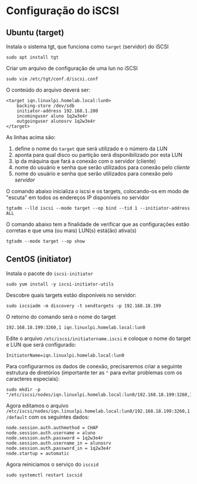 # Configuração do iSCSI

## Ubuntu (target)

Instala o sistema tgt, que funciona como `target` (servidor) do iSCSI

```
sudo apt install tgt
```

Criar um arquivo de configuração de uma lun no iSCSI

```
sudo vim /etc/tgt/conf.d/iscsi.conf
```

O conteúdo do arquivo deverá ser:

```
<target iqn.linuxlpi.homelab.local:lun0>
    backing-store /dev/sdb
    initiator-address 192.168.1.200
    incominguser aluno 1q2w3e4r
    outgoinguser alunosrv 1q2w3e4r
</target>
```

As linhas acima são:
1. define o nome do `target` que será utilizado e o número da LUN
2. aponta para qual disco ou partição será disponibilizado por esta LUN
3. ip da máquina que fará a conexão com o servidor (cliente)
4. nome do usuário e senha que serão utilizados para conexão pelo *cliente*
5. nome do usuário e senha que serão utilizados para conexão pelo *servidor*

O comando abaixo inicializa o iscsi e os targets, colocando-os em modo de "escuta" em todos os endereços IP disponíveis no servidor

```
tgtadm --lld iscsi --mode target --op bind --tid 1 --initiator-address ALL
```

O comando abaixo tem a finalidade de verificar que as configurações estão corretas e que uma (ou mais) LUN(s) está(ão) ativa(s)

```
tgtadm --mode target --op show
```

## CentOS (initiator)

Instala o pacote do `iscsi-initiator`

```
sudo yum install -y iscsi-initiator-utils
```

Descobre quais targets estão disponíveis no servidor:

```
sudo iscsiadm -m discovery -t sendtargets -p 192.168.18.199
```

O retorno do comando será o nome do target

```
192.168.18.199:3260,1 iqn.linuxlpi.homelab.local:lun0
```

Edite o arquivo `/etc/iscsi/initiatorname.iscsi` e coloque o nome do target e LUN que será configurado:

```
InitiatorName=iqn.linuxlpi.homelab.local:lun0
```

Para configurarmos os dados de conexão, precisaremos criar a seguinte estrutura de diretórios (importante ter as `"` para evitar problemas com os caracteres especiais):

```
sudo mkdir -p "/etc/iscsi/nodes/iqn.linuxlpi.homelab.local:lun0/192.168.18.199:3260,1"
```

Agora editamos o arquivo `/etc/iscsi/nodes/iqn.linuxlpi.homelab.local:lun0/192.168.18.199:3260,1/default` com os seguintes dados:

```
node.session.auth.authmethod = CHAP
node.session.auth.username = aluno
node.session.auth.password = 1q2w3e4r
node.session.auth.username_in = alunosrv
node.session.auth.password_in = 1q2w3e4r
node.startup = automatic
```

Agora reiniciamos o serviço do `iscsid`

```
sudo systemctl restart iscsid
```


```
```
```

